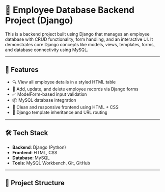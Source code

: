 # 🧾 Employee Database Backend Project (Django)

This is a backend project built using Django that manages an employee database with CRUD functionality, form handling, and an interactive UI. It demonstrates core Django concepts like models, views, templates, forms, and database connectivity using MySQL.

---

## 🚀 Features

- 🔍 View all employee details in a styled HTML table
- 📝 Add, update, and delete employee records via Django forms
- ✅ ModelForm-based input validation
- 📦 MySQL database integration
- 🎨 Clean and responsive frontend using HTML + CSS
- 🔗 Django template inheritance and URL routing

---

## 🛠️ Tech Stack

- **Backend**: Django (Python)
- **Frontend**: HTML, CSS
- **Database**: MySQL
- **Tools**: MySQL Workbench, Git, GitHub

---

## 📁 Project Structure

